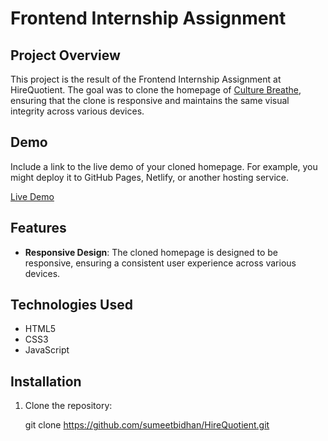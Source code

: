 # Frontend Internship Assignment

## Project Overview

This project is the result of the Frontend Internship Assignment at HireQuotient. The goal was to clone the homepage of [Culture Breathe](https://culture-breathe-337021.framer.app/), ensuring that the clone is responsive and maintains the same visual integrity across various devices.


## Demo

Include a link to the live demo of your cloned homepage. For example, you might deploy it to GitHub Pages, Netlify, or another hosting service.

[Live Demo](https://sumeetbidhan.github.io/HireQuotient/)

## Features

- **Responsive Design**: The cloned homepage is designed to be responsive, ensuring a consistent user experience across various devices.


## Technologies Used

- HTML5
- CSS3
- JavaScript


## Installation

1. Clone the repository:

   git clone https://github.com/sumeetbidhan/HireQuotient.git

 
